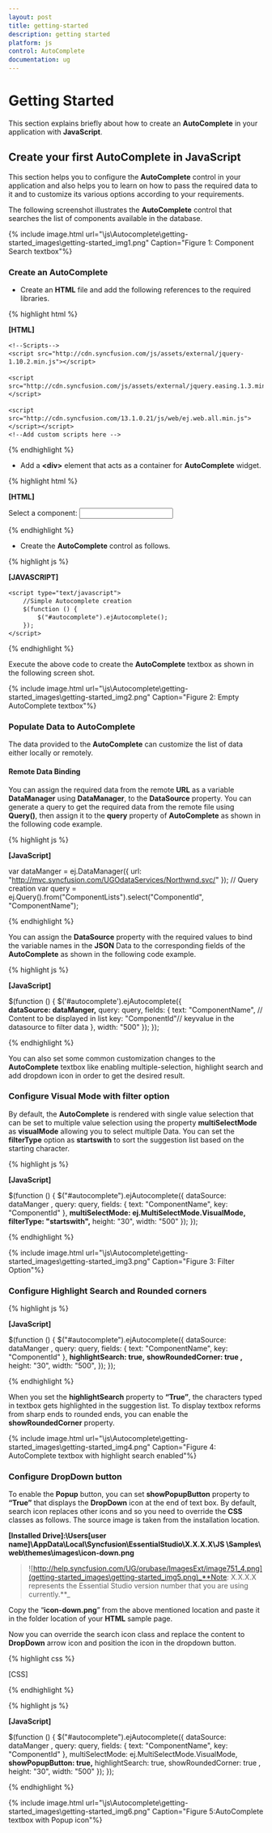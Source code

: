 ```yaml
---
layout: post
title: getting-started
description: getting started
platform: js
control: AutoComplete
documentation: ug
---
```


# Getting Started

This section explains briefly about how to create an **AutoComplete** in your application with **JavaScript**.

## Create your first AutoComplete in JavaScript

This section helps you to configure the **AutoComplete** control in your application and also helps you to learn on how to pass the required data to it and to customize its various options according to your requirements. 

The following screenshot illustrates the **AutoComplete** control that searches the list of components available in the database. 

{% include image.html url="\js\Autocomplete\getting-started_images\getting-started_img1.png" Caption="Figure 1: Component Search textbox"%}

### Create an AutoComplete

* Create an **HTML** file and add the following references to the required libraries.



{% highlight html %}

**[HTML]**

<!DOCTYPE html>
<html>
<head>
<meta name="viewport" content="width=device-width, initial-scale=1.0"  charset="utf-8"/>
    <!-- Style sheet for default theme (flat azure) -->
<link href="http://cdn.syncfusion.com/13.1.0.21/js/web/flat-azure/ej.web.all.min.css" rel="stylesheet" />

    <!--Scripts-->
    <script src="http://cdn.syncfusion.com/js/assets/external/jquery-1.10.2.min.js"></script>

    <script src="http://cdn.syncfusion.com/js/assets/external/jquery.easing.1.3.min.js"> </script>

    <script src="http://cdn.syncfusion.com/13.1.0.21/js/web/ej.web.all.min.js"> </script></script>
    <!--Add custom scripts here -->
</head>
<body>
<!—Add autocomplete element here -->
</body>
</html>



{% endhighlight %}



* Add a **&lt;div&gt;** element that acts as a container for **AutoComplete** widget.



{% highlight html %}

**[HTML]**

Select a component:
<input type="text" id="autocomplete"/>



{% endhighlight %}



* Create the **AutoComplete** control as follows.



{% highlight js %}

**[JAVASCRIPT]**

    <script type="text/javascript">
        //Simple Autocomplete creation
        $(function () {
            $("#autocomplete").ejAutocomplete();
        });
    </script>



{% endhighlight %}



Execute the above code to create the **AutoComplete** textbox as shown in the following screen shot.



{% include image.html url="\js\Autocomplete\getting-started_images\getting-started_img2.png" Caption="Figure 2: Empty AutoComplete textbox"%}

### Populate Data to AutoComplete

The data provided to the **AutoComplete** can customize the list of data either locally or remotely.  

#### Remote Data Binding

You can assign the required data from the remote **URL** as a variable **DataManager** using **DataManager**, to the **DataSource** property. You can generate a query to get the required data from the remote file using **Query()**, then assign it to the **query** property of **AutoComplete** as shown in the following code example.



{% highlight js %}

**[JavaScript]**

var dataManger = ej.DataManager({
          url: "http://mvc.syncfusion.com/UGOdataServices/Northwnd.svc/"
            });
           // Query creation
var query = ej.Query().from("ComponentLists").select("ComponentId", "ComponentName");



{% endhighlight %}



You can assign the **DataSource** property with the required values to bind the variable names in the **JSON** Data to the corresponding fields of the **AutoComplete** as shown in the following code example. 



{% highlight js %}

**[JavaScript]**

$(function () {
     $('#autocomplete').ejAutocomplete({               
        **dataSource: dataManger,**
        query: query,
        fields: { 
          text: "ComponentName", // Content to be displayed in list
          key: "ComponentId"// keyvalue in the datasource to filter data
        },
        width: "500"
     });
});



{% endhighlight %}



You can also set some common customization changes to the **AutoComplete** textbox like enabling multiple-selection, highlight search and add dropdown icon in order to get the desired result. 

### Configure Visual Mode with filter option



By default, the **AutoComplete** is rendered with single value selection that can be set to multiple value selection using the property **multiSelectMode** as **visualMode** allowing you to select multiple Data. You can set the **filterType** option as **startswith** to sort the suggestion list based on the starting character.



{% highlight js %}

**[JavaScript]**

$(function () {
 $("#autocomplete").ejAutocomplete({
           dataSource: dataManger ,
           query: query,
           fields: { 
             text: "ComponentName", 
             key: "ComponentId"
           },
           **multiSelectMode: ej.MultiSelectMode.VisualMode,**
           **filterType: "startswith",**
           height: "30",
           width: "500"
         });
     });


{% endhighlight %}





{% include image.html url="\js\Autocomplete\getting-started_images\getting-started_img3.png" Caption="Figure 3: Filter Option"%}

### Configure Highlight Search and Rounded corners

{% highlight js %}

**[JavaScript]**

$(function () {
      $("#autocomplete").ejAutocomplete({
             dataSource: dataManger ,
             query: query,
             fields: { 
               text: "ComponentName", 
               key: "ComponentId"
             },
             **highlightSearch: true,**
             **showRoundedCorner: true ,** 
             height: "30",
             width: "500",
            });
     });



{% endhighlight %}

When you set the **highlightSearch** property to **“True”**, the characters typed in textbox gets highlighted in the suggestion list. To display textbox reforms from sharp ends to rounded ends, you can enable the **showRoundedCorner** property.



{% include image.html url="\js\Autocomplete\getting-started_images\getting-started_img4.png" Caption="Figure 4: AutoComplete textbox with highlight search enabled"%}

### Configure DropDown button

To enable the **Popup** button, you can set **showPopupButton** property to **“True”** that displays the **DropDown** icon at the end of text box. By default, search icon replaces other icons and so you need to override the **CSS** classes as follows. The source image is taken from the installation location.

**[Installed Drive]:\Users\[user name]\AppData\Local\Syncfusion\EssentialStudio\X.X.X.X\JS \Samples\ web\themes\images\icon-down.png** 



> ![http://help.syncfusion.com/UG/orubase/ImagesExt/image751_4.png](getting-started_images\getting-started_img5.png)_**Note: X.X.X.X represents the Essential Studio version number that you are using currently.**_



Copy the “**icon-down.png**” from the above mentioned location and paste it in the folder location of your **HTML** sample page.

Now you can override the search icon class and replace the content to **DropDown** arrow icon and position the icon in the dropdown button.

{% highlight css %}

[CSS]
<style>
    .e-icon.e-search:before {
        content: url("common-images/icon-down.png") !important;
        margin: -3px 0 0 0 !important;
    }
</style>


{% endhighlight %}



{% highlight js %}

**[JavaScript]**

$(function () {
$("#autocomplete").ejAutocomplete({
             dataSource: dataManger ,
             query: query,
             fields: { 
               text: "ComponentName", 
               key: "ComponentId"
             },
             multiSelectMode: ej.MultiSelectMode.VisualMode,
             **showPopupButton: true,**
             highlightSearch: true,
             showRoundedCorner: true ,
             height: "30",
             width: "500"
            });
     });


{% endhighlight %}



{% include image.html url="\js\Autocomplete\getting-started_images\getting-started_img6.png" Caption="Figure 5:AutoComplete textbox with Popup icon"%}

